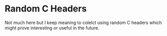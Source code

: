 # Random C Headers

Not much here but I keep meaning to colelct using random C headers which might
prove interesting or useful in the future. 


